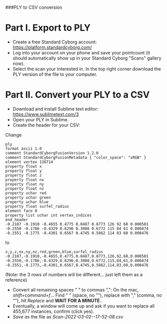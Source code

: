 ###PLY to CSV conversion

# Part I. Export to PLY
- Create a free Standard Cyborg account: https://platform.standardcyborg.com/
- Log into your account on your phone and save your pointcount (it should automatically show up in your Standard Cyborg "Scans" gallery now).
- Select the scan your interested in.  In the top right corner download the PLY version of the file to your computer.

# Part II. Convert your PLY to a CSV
- Download and install Sublime text editor: https://www.sublimetext.com/3
- Open your PLY in Sublime.
- Create the header for your CSV:

Change
```
ply
format ascii 1.0
comment StandardCyborgFusionVersion 1.2.0
comment StandardCyborgFusionMetadata { "color_space": "sRGB" }
element vertex 136714
property float x
property float y
property float z
property float nx
property float ny
property float nz
property uchar red
property uchar green
property uchar blue
property float surfel_radius
element face 0
property list uchar int vertex_indices
end_header
-0.2187 -0.1910 -0.4655 0.4775 0.0487 0.8773 126 92 68 0.000501
-0.2550 -0.1786 -0.4329 0.6296 0.3808 0.6772 115 84 61 0.000474
-0.2551 -0.1775 -0.4301 0.6567 0.4745 0.5862 114 83 60 0.000476
```

to

```
x,y,z,nx,ny,nz,red,green,blue,surfel_radius
-0.2187,-0.1910,-0.4655,0.4775,0.0487,0.8773,126,92,68,0.000501
-0.2550,-0.1786,-0.4329,0.6296,0.3808,0.6772,115,84,61,0.000474
-0.2551,-0.1775,-0.4301,0.6567,0.4745,0.5862,114,83,60,0.000476
```
(Note: the 3 rows of numbers will be different... just left them as a reference)

- Convert all remaining spaces " " to commas ",": On the mac, *shift+command+f*... Find " " (space, no ""), replace with "," (comma, no ""), hit *Replace* and **WAIT FOR A MINUTE**..
- Eventually, a window will come up and ask if you want to replace all 455,677 instances, confirm (click yes).
- *Save as* the file as *Scan-2022-03-02--17-52-08.csv*
